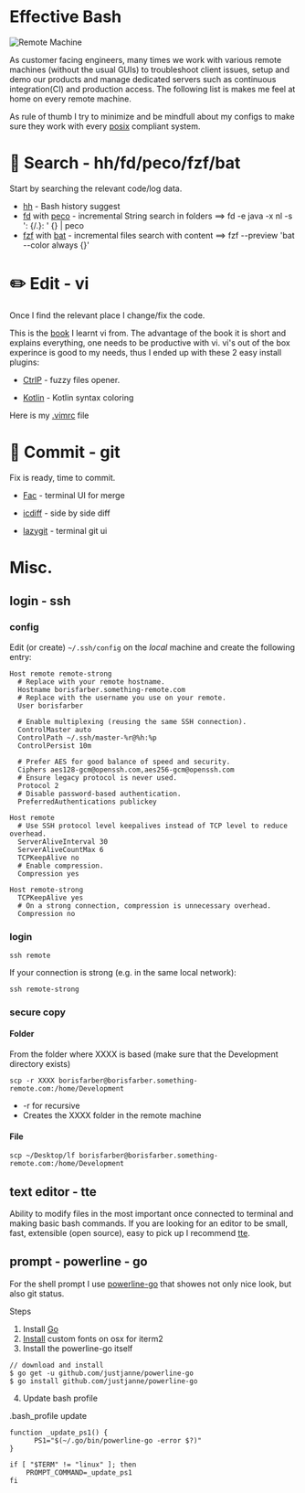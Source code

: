 # Effective Bash

![Remote Machine](https://github.com/borisf/effective-bash/blob/master/img/header.png)

As customer facing engineers, many times we work with various remote machines (without the usual GUIs) to troubleshoot client issues, setup and demo our products and manage dedicated servers such as continuous integration(CI) and production access. The following list is makes me feel at home on every remote machine.

As rule of thumb I try to minimize and be mindfull about my configs to make sure they work with every [posix](https://en.wikipedia.org/wiki/POSIX) compliant system.

# :telescope: Search - hh/fd/peco/fzf/bat

Start by searching the relevant code/log data.
* [hh](https://github.com/dvorka/hstr) - Bash history suggest  
* [fd](https://github.com/sharkdp/fd) with [peco](https://github.com/peco/peco) - incremental String search in folders ==> fd -e java -x nl -s ': {/.}: ' {} | peco
* [fzf](https://github.com/junegunn/fzf) with [bat](https://github.com/sharkdp/bat) - incremental files search with content ==> fzf --preview 'bat --color always {}'



# :pencil2: Edit - vi

Once I find the relevant place I change/fix the code.

This is the [book](https://upload.wikimedia.org/wikipedia/commons/d/d2/Learning_the_vi_Editor.pdf) I learnt vi from. The advantage of the book it is short and explains everything, one needs to be productive with vi. vi's out of the box experince is good to my needs, thus I ended up with these 2 easy install plugins:

* [CtrlP](https://github.com/ctrlpvim/ctrlp.vim) - fuzzy files opener.

* [Kotlin](https://github.com/udalov/kotlin-vim) - Kotlin syntax coloring

Here is my [.vimrc](https://github.com/borisf/effective-bash/blob/master/dot-files/.vimrc) file

# :file_folder: Commit - git

Fix is ready, time to commit.

* [Fac](https://github.com/mkchoi212/fac) - terminal UI for merge

* [icdiff](https://www.jefftk.com/icdiff) - side by side diff


* [lazygit](https://github.com/jesseduffield/lazygit) - terminal git ui


# Misc.

## login - ssh

### config
Edit (or create) `~/.ssh/config` on the *local* machine and create the following entry:
```
Host remote remote-strong
  # Replace with your remote hostname.
  Hostname borisfarber.something-remote.com
  # Replace with the username you use on your remote.
  User borisfarber
  
  # Enable multiplexing (reusing the same SSH connection).
  ControlMaster auto
  ControlPath ~/.ssh/master-%r@%h:%p
  ControlPersist 10m
  
  # Prefer AES for good balance of speed and security.
  Ciphers aes128-gcm@openssh.com,aes256-gcm@openssh.com
  # Ensure legacy protocol is never used.
  Protocol 2
  # Disable password-based authentication.
  PreferredAuthentications publickey

Host remote
  # Use SSH protocol level keepalives instead of TCP level to reduce overhead.
  ServerAliveInterval 30
  ServerAliveCountMax 6
  TCPKeepAlive no
  # Enable compression.
  Compression yes

Host remote-strong
  TCPKeepAlive yes
  # On a strong connection, compression is unnecessary overhead.
  Compression no
```

### login
```
ssh remote
```

If your connection is strong (e.g. in the same local network):
```
ssh remote-strong
```

### secure copy
#### Folder
From the folder where XXXX is based (make sure that the Development directory exists)
```
scp -r XXXX borisfarber@borisfarber.something-remote.com:/home/Development
```

* -r for recursive
* Creates the XXXX folder in the remote machine

#### File
```
scp ~/Desktop/lf borisfarber@borisfarber.something-remote.com:/home/Development
```

## text editor - tte
Ability to modify files in the most important once connected to terminal and making basic bash commands. If you are looking for an editor to be small, fast, extensible (open source), easy to pick up  I recommend [tte](https://github.com/GrenderG/tte).

## prompt - powerline - go
For the shell prompt I use [powerline-go](https://github.com/justjanne/powerline-go) that showes not only nice look, but also git status.


Steps

1. Install [Go](https://golang.org/doc/install) 
2. [Install](https://medium.freecodecamp.org/jazz-up-your-bash-terminal-a-step-by-step-guide-with-pictures-80267554cb2) custom fonts on osx for iterm2
3. Install the powerline-go itself
```
// download and install
$ go get -u github.com/justjanne/powerline-go
$ go install github.com/justjanne/powerline-go
```
4. Update bash profile

.bash_profile update
```
function _update_ps1() {
      PS1="$(~/.go/bin/powerline-go -error $?)"
}

if [ "$TERM" != "linux" ]; then
    PROMPT_COMMAND=_update_ps1
fi
```
